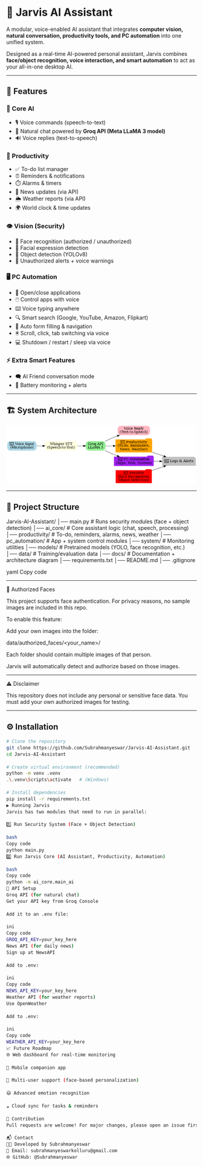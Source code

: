 # 🤖 Jarvis AI Assistant  

A modular, voice-enabled AI assistant that integrates **computer vision, natural conversation, productivity tools, and PC automation** into one unified system.  

Designed as a real-time AI-powered personal assistant, Jarvis combines **face/object recognition, voice interaction, and smart automation** to act as your all-in-one desktop AI.  

---

## 🚀 Features  

### 🧠 Core AI  
- 🎙️ Voice commands (speech-to-text)  
- 💬 Natural chat powered by **Groq API (Meta LLaMA 3 model)**  
- 🔊 Voice replies (text-to-speech)  

### 📅 Productivity  
- ✅ To-do list manager  
- ⏰ Reminders & notifications  
- ⏱️ Alarms & timers  
- 📰 News updates (via API)  
- 🌦️ Weather reports (via API)  
- 🌍 World clock & time updates  

### 👁️ Vision (Security)  
- 👤 Face recognition (authorized / unauthorized)  
- 🙂 Facial expression detection  
- 🎯 Object detection (YOLOv8)  
- 🚨 Unauthorized alerts + voice warnings  

### 🖥️ PC Automation  
- 📂 Open/close applications  
- 🖱️ Control apps with voice  
- ⌨️ Voice typing anywhere  
- 🔍 Smart search (Google, YouTube, Amazon, Flipkart)  
- 📝 Auto form filling & navigation  
- 🖲️ Scroll, click, tab switching via voice  
- 💻 Shutdown / restart / sleep via voice  

### ⚡ Extra Smart Features  
- 🗨️ AI Friend conversation mode  
- 🔋 Battery monitoring + alerts  

---

## 🏗️ System Architecture  

<p align="center">
  <img src="docs/jarvis_architecture.png" alt="Jarvis AI Architecture" width="600">
</p>  

---

## 📂 Project Structure  

Jarvis-AI-Assistant/
│── main.py # Runs security modules (face + object detection)
│── ai_core/ # Core assistant logic (chat, speech, processing)
│── productivity/ # To-do, reminders, alarms, news, weather
│── pc_automation/ # App + system control modules
│── system/ # Monitoring utilities
│── models/ # Pretrained models (YOLO, face recognition, etc.)
│── data/ # Training/evaluation data
│── docs/ # Documentation + architecture diagram
│── requirements.txt
│── README.md
│── .gitignore

yaml
Copy code

---

👤 Authorized Faces

This project supports face authentication.
For privacy reasons, no sample images are included in this repo.

To enable this feature:

Add your own images into the folder:

data/authorized_faces/<your_name>/


Each folder should contain multiple images of that person.

Jarvis will automatically detect and authorize based on those images.

---

⚠️ Disclaimer

This repository does not include any personal or sensitive face data.
You must add your own authorized images for testing.

---
## ⚙️ Installation  

```bash
# Clone the repository
git clone https://github.com/Subrahmanyeswar/Jarvis-AI-Assistant.git
cd Jarvis-AI-Assistant

# Create virtual environment (recommended)
python -m venv .venv
.\.venv\Scripts\activate   # (Windows)

# Install dependencies
pip install -r requirements.txt
▶️ Running Jarvis
Jarvis has two modules that need to run in parallel:

1️⃣ Run Security System (Face + Object Detection)

bash
Copy code
python main.py
2️⃣ Run Jarvis Core (AI Assistant, Productivity, Automation)

bash
Copy code
python -m ai_core.main_ai
🔑 API Setup
Groq API (for natural chat)
Get your API key from Groq Console

Add it to an .env file:

ini
Copy code
GROQ_API_KEY=your_key_here
News API (for daily news)
Sign up at NewsAPI

Add to .env:

ini
Copy code
NEWS_API_KEY=your_key_here
Weather API (for weather reports)
Use OpenWeather

Add to .env:

ini
Copy code
WEATHER_API_KEY=your_key_here
📈 Future Roadmap
🌐 Web dashboard for real-time monitoring

📱 Mobile companion app

👥 Multi-user support (face-based personalization)

😃 Advanced emotion recognition

☁️ Cloud sync for tasks & reminders

🤝 Contribution
Pull requests are welcome! For major changes, please open an issue first to discuss what you’d like to change.

📬 Contact
👨‍💻 Developed by Subrahmanyeswar
📧 Email: subrahmanyeswarkolluru@gmail.com
🌐 GitHub: @Subrahmanyeswar
